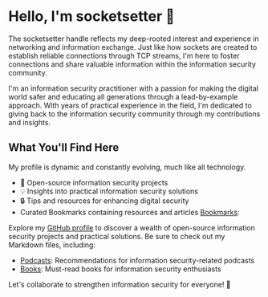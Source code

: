 # Hello, I'm socketsetter 👋

The socketsetter handle reflects my deep-rooted interest and experience in networking and information exchange. Just like how sockets are created to establish reliable connections through TCP streams, I'm here to foster connections and share valuable information within the information security community.

I'm an information security practitioner with a passion for making the digital world safer and educating all generations through a lead-by-example approach. With years of practical experience in the field, I'm dedicated to giving back to the information security community through my contributions and insights.

## What You'll Find Here
My profile is dynamic and constantly evolving, much like all technology.
- 🚀 Open-source information security projects 
- 💡 Insights into practical information security solutions
- 🔒 Tips and resources for enhancing digital security
-  Curated Bookmarks containing resources and articles [Bookmarks](https://github.com/socketsetter/public/blob/main/bookmarks.md):

Explore my [GitHub profile](https://github.com/socketsetter/public) to discover a wealth of open-source information security projects and practical solutions. Be sure to check out my Markdown files, including:
 
- [Podcasts](https://github.com/socketsetter/public/blob/main/podcasts.md): Recommendations for information security-related podcasts
- [Books](https://github.com/socketsetter/public/blob/main/books.md): Must-read books for information security enthusiasts

Let's collaborate to strengthen information security for everyone! 🔗
